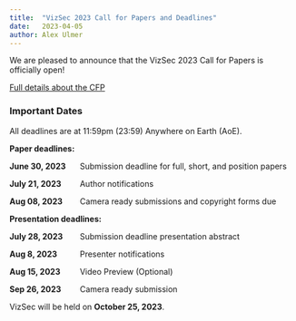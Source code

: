 ```yaml
---
title:  "VizSec 2023 Call for Papers and Deadlines"
date:   2023-04-05
author: Alex Ulmer
---
```


<p>
We are pleased to announce that the VizSec 2023 Call for Papers is officially open! 
</p>
<p>
<a href="/vizsec2023/#cfp">Full details about the CFP</a>
</p>

<div>
    <h3>Important Dates</h3>
    <p>All deadlines are at 11:59pm (23:59) Anywhere on Earth (AoE).</p>
    <p><strong>Paper deadlines:</strong></p>
    <p>
        <strong><span style="display: inline-block; width: 120px">June 30, 2023</span></strong>
        Submission deadline for full, short, and position papers
    </p>
    <p>
        <strong><span style="display: inline-block; width: 120px">July 21, 2023</span></strong>
        Author notifications
    </p>
    <p>
        <strong><span style="display: inline-block; width: 120px">Aug 08, 2023</span></strong>
        Camera ready submissions and copyright forms due
    </p>
    <p>
        <strong>Presentation deadlines:</strong>
    </p>
    <p>
        <strong><span style="display: inline-block; width: 120px;">July 28, 2023</span></strong>
        Submission deadline presentation abstract
    </p>
    <p>
        <strong><span style="display: inline-block; width: 120px;">Aug 8, 2023</span></strong>
        Presenter notifications
    </p>
    <p>
        <strong><span style="display: inline-block; width: 120px;">Aug 15, 2023</span></strong>
        Video Preview (Optional)
    </p>
    <p>
        <strong><span style="display: inline-block; width: 120px;">Sep 26, 2023</span></strong>
        Camera ready submission
    </p>
    <p>VizSec will be held on <strong>October 25, 2023</strong>.</p>
</div>

